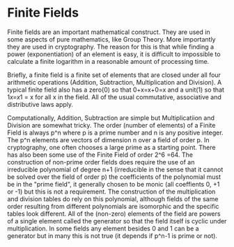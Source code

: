 # Finite Fields

Finite fields are an important mathematical construct.  They are used in some aspects of pure mathematics, like Group Theory.  More importantly they are used in cryptography.  The reason for this is that while finding a power (exponentiation) of an element is easy, it is difficult to impossible to calculate a finite logarithm in a reasonable amount of processing time.

Briefly, a finite field is a finite set of elements that are closed under all four arithmetic operations (Addition, Subtraction, Multiplication and Division).  A typical finite field also has a zero(0) so that 0+x=x+0=x and a unit(1) so that 1*x=x*1 = x for all x in the field.  All of the usual commutative, associative and distributive laws apply.

Computationally, Addition, Subtraction are simple but Multiplicatiion and Division are somewhat tricky.  The order (number of elements) of a Finite Field is always p^n where p is a prime number and n is any positive integer.  The p^n elements are vectors of dimension n over a field of order p.  In cryptography, one often chooses a large prime as a starting point.  There has also been some use of the Finite Field of order 2^6 =64.  The construction of non-prime order fields does require the use of an irreducible polynomial of degree n+1 (irreducible in the sense that it cannot be solved over the field of order p) the coefficients of the polynomial must be in the "prime field", it generally chosen to be monic (all coeffients 0, +1 or -1) but this is not a requirement.  The construction of the multiplication and division tables do rely on this polynomial, although fields of the same order resulting from different polynomials are isomorphic and the specific tables look different.  All of the (non-zero) elements of the field are powers of a single element called the generator so that the field itself is cyclic under multiplication.  In some fields any element besides 0 and 1 can be a generator but in many this is not true (it depends if p^n-1 is prime or not).

